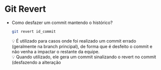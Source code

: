 # Git Revert

- Como desfazer um commit mantendo o histórico?
    
    ```bash
    git revert id_commit
    ```
    
    <aside>
    💡 É utilizado para casos onde foi realizado um commit errado (geralmente na branch principal), de forma que é desfeito o commit e não venha a impactar o restante da equipe.
    
    </aside>
    
    <aside>
    💡 Quando utilizado, ele gera um commit sinalizando o revert no commit (desfazendo a alteração
    
    </aside>